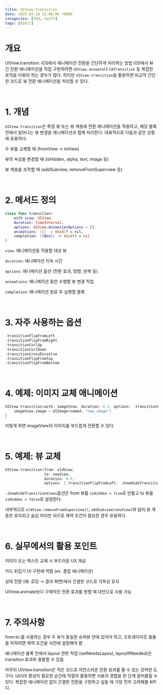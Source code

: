 ```yaml
---
title: UIView.transition
date: 2025-03-28 12:00:00 +0900
categories: [개념, Swift]
tags: [UIKit]
---
```


# 개요

UIView.transition: iOS에서 애니메이션 전환을 간단하게 처리하는 방법
iOS에서 뷰 간 전환 애니메이션을 직접 구현하려면 `UIView.animate`나 `CATransition` 등 복잡한 로직을 다뤄야 하는 경우가 많다. 하지만 `UIView.transition`을 활용하면 비교적 간단한 코드로 뷰 전환 애니메이션을 처리할 수 있다.

<br>

# 1. 개념
`UIView.transition`은 특정 뷰 또는 뷰 계층에 전환 애니메이션을 적용하고, 해당 블록 안에서 일어나는 뷰 변경을 애니메이션과 함께 처리한다. 대표적으로 다음과 같은 상황에 유용하다.

두 뷰를 교체할 때 (fromView → toView)

뷰의 속성을 변경할 때 (isHidden, alpha, text, image 등)

뷰 계층을 조작할 때 (addSubview, removeFromSuperview 등)

<br>

# 2. 메서드 정의

```swift
class func transition(
    with view: UIView,
    duration: TimeInterval,
    options: UIView.AnimationOptions = [],
    animations: (() -> Void)? = nil,
    completion: ((Bool) -> Void)? = nil
)
```
`view`: 애니메이션을 적용할 대상 뷰

`duration`: 애니메이션 지속 시간

`options`: 애니메이션 옵션 (전환 효과, 방향, 반복 등)

`animations`: 애니메이션 동안 수행할 뷰 변경 작업

`completion`: 애니메이션 완료 후 실행할 블록  

<br>

# 3. 자주 사용하는 옵션
```swift
.transitionFlipFromLeft
.transitionFlipFromRight
.transitionCurlUp
.transitionCurlDown
.transitionCrossDissolve
.transitionFlipFromTop
.transitionFlipFromBottom

```

<br>


# 4. 예제: 이미지 교체 애니메이션
```swift
UIView.transition(with: imageView, duration: 0.3, options: .transitionCrossDissolve) {
    imageView.image = UIImage(named: "new_image")
}
```
이렇게 하면 imageView의 이미지를 부드럽게 전환할 수 있다.  

<br>

# 5. 예제: 뷰 교체

```swift
UIView.transition(from: oldView,
                  to: newView,
                  duration: 0.5,
                  options: [.transitionFlipFromLeft, .showHideTransitionViews])

```

`.showHideTransitionViews`옵션은 from 뷰를 `isHidden = true`로 만들고 to 뷰를 `isHidden = false`로 설정한다.

내부적으로 `oldView.removeFromSuperview()`, `addSubview(newView)`와 달리 뷰 계층은 유지되고 숨김 처리만 되므로 제약 조건이 필요한 경우 유용하다.

<br>

# 6. 실무에서의 활용 포인트  

이미지 또는 텍스트 교체 시 부드러운 UX 제공

카드 뒤집기 UI 구현에 적합 (ex. 플립 애니메이션)

상태 전환 (예: 로딩 → 결과 화면)에서 간결한 코드로 가독성 유지

UIView.animate보다 구체적인 전환 효과를 원할 때 대안으로 사용 가능

<br>

# 7. 주의사항  

from:to:를 사용하는 경우 두 뷰가 동일한 슈퍼뷰 안에 있어야 하고, 오토레이아웃 충돌을 피하려면 제약 조건을 사전에 설정해야 함

애니메이션 블록 안에서 layout 관련 작업 (setNeedsLayout, layoutIfNeeded)은 transition 효과와 충돌할 수 있음

마무리
UIView.transition은 적은 코드로 자연스러운 전환 효과를 줄 수 있는 강력한 도구다. UI/UX 향상이 필요한 순간에 적절히 활용하면 사용자 경험을 한 단계 끌어올릴 수 있다. 복잡한 애니메이션 없이 간결한 전환을 구현하고 싶을 때 가장 먼저 고려해볼 API다.
